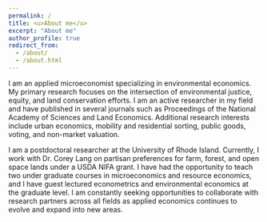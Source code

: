 ```yaml
---
permalink: /
title: <u>About me</u>
excerpt: "About me"
author_profile: true
redirect_from: 
  - /about/
  - /about.html
---
```


I am an applied microeconomist specializing in environmental economics. My primary research focuses on the intersection of environmental justice, equity, and land conservation efforts. I am an active researcher in my field and have published in several journals such as Proceedings of the National Academy of Sciences and Land Economics. Additional research interests include urban economics, mobility and residential sorting, public goods, voting, and non-market valuation.

I am a postdoctoral researcher at the University of Rhode Island. Currently, I work with Dr. Corey Lang on partisan preferences for farm, forest, and open space lands under a USDA NIFA grant.
I have had the opportunity to teach two under graduate courses in microeconomics and resource economics, and I have guest lectured econometrics and environmental economics at the graduate level. I am constantly seeking opportunities to collaborate with research partners across all fields as applied economics continues to evolve and expand into new areas.

